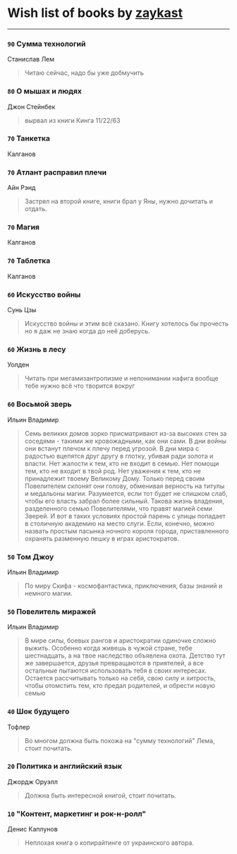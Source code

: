 # Wish list of books by [zaykast](http://vk.com/id104882848)
---

### `90` Сумма технологий
Станислав Лем
> Читаю сейчас,  надо бы уже добмучить

### `80` О мышах  и людях
Джон Стейнбек
> вырвал из  книги  Кинга 11/22/63

### `70` Танкетка
Калганов

### `70` Атлант расправил плечи
Айн Рэнд
> Застрял на второй книге,  книги  брал у Яны, нужно  дочитать и отдать.

### `70` Магия
Калганов

### `70` Таблетка
Калганов

### `60` Искусство войны
Сунь Цзы
> Искусство войны и этим всё сказано.  Книгу хотелось бы прочесть но  я даж не знаю  когда  до неё доберусь.

### `60` Жизнь  в лесу
Уолден
> Читать  при мегамизантропизме и непонимании нафига вообще тебе нужно  всё что творится вокруг

### `60` Восьмой зверь
Ильин  Владимир
> Семь великих домов зорко присматривают из-за высоких стен за соседями - такими же кровожадными, как они сами. В дни войны они встанут плечом к плечу перед угрозой. В дни мира с радостью вцепятся друг другу в глотку, убивая ради золота и власти. Нет жалости к тем, кто не входит в семью. Нет помощи тем, кто не входит в твой род. Нет уважения к тем, кто не принадлежит твоему Великому Дому. Только перед своим Повелителем склонят они голову, обменивая верность на титулы и медальоны магии. Разумеется, если тот будет не слишком слаб, чтобы его власть забрал более сильный. 
> Такова жизнь владения, разделенного семью Повелителями, что правят магией семи Зверей. И вот в таких условиях простой парень с улицы попадает в столичную академию на место слуги. Если, конечно, можно назвать простым пасынка ночного короля города, приставленного охранять разменную пешку в играх аристократов.

### `50` Том Джоу
Ильин  Владимир
> По миру Скифа - космофантастика, приключения, базы знаний и немного магии.

### `50` Повелитель миражей
Ильин Владимир
> В мире силы, боевых рангов и аристократии одиночке сложно выжить. Особенно когда живешь в чужой стране, тебе шестнадцать, а на твое наследство объявлена охота. Детство тут же завершается, друзья превращаются в приятелей, а все остальные пытаются использовать тебя в своих интересах. Остается рассчитывать только на себя, свою силу и хитрость, чтобы отомстить тем, кто предал родителей, и обрести новую семью

### `40` Шок будущего
Тофлер
> Во многом должна быть похожа на "сумму технологий" Лема,  стоит  почитать.

### `20` Политика и английский язык
Джордж  Оруэлл
> Должна быть интересной книгой,  стоит почитать.

### `10` "Контент,  маркетинг  и рок-н-ролл"
Денис Каплунов
> Неплохая книга о  копирайтинге  от украинского  автора.

